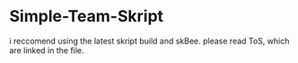 # Simple-Team-Skript
i reccomend using the latest skript build and skBee. please read ToS, which are linked in the file.
